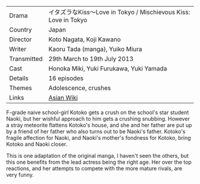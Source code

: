 | | |
|-|-|
Drama|&#12452;&#12479;&#12474;&#12521;&#12394;Kiss&#65374;Love in Tokyo / Mischievous Kiss: Love in Tokyo
Country|Japan
Director|Koto Nagata, Koji Kawano
Writer| Kaoru Tada (manga), Yuiko Miura
Transmitted|29th March to 19th July 2013
Cast|Honoka Miki, Yuki Furukawa, Yuki Yamada
Details|16 episodes
Themes|Adolescence, crushes
Links|[Asian Wiki](http://asianwiki.com/Mischievous_Kiss:_Love_in_Tokyo)

F-grade naive school-girl Kotoko gets a crush on the school's star
student Naoki, but her wishful approach to him gets a crushing snubbing.
However a stray meteorite flattens Kotoko's house, and she and her
father are put up by a friend of her father who also turns out to
be Naoki's father. Kotoko's fragile affection for Naoki, and Naoki's
mother's fondness for Kotoko, bring Kotoko and Naoki closer.

This is one adaptation of the original manga, I haven't seen the
others, but this one benefits from the lead actress being the right
age. Her over the top reactions, and her attempts to compete with
the more mature rivals, are very funny.